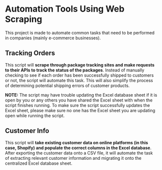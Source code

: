 # Automation Tools Using Web Scraping
This project is made to automate common tasks that need to be performed in companies (mainly e-commerce businesses).

## Tracking Orders
This script will **scrape through package tracking sites and make requests to their APIs to track 
the status of the packages**. Instead of manually checking to see if each order has been successfully shipped to customers 
or not, the script will automate this task. This will also simplify the process of determining potential shipping errors 
of customer products. 

**NOTE:** The script may have trouble updating the Excel database sheet if it is open by you or any others you have
shared the Excel sheet with when the script finishes running. To make sure the script successfully updates the Excel 
sheet, please make sure no one has the Excel sheet you are updating open while running the script.

## Customer Info
This script will **take existing customer data on online platforms (in this case, Shopify) and populate the correct 
columns in the Excel database**. After exporting the customer data onto a CSV file, it will automate the task of 
extracting relevant customer information and migrating it onto the centralized Excel database sheet. 
